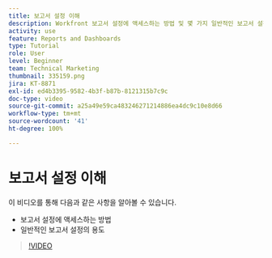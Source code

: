 ```yaml
---
title: 보고서 설정 이해
description: Workfront 보고서 설정에 액세스하는 방법 및 몇 가지 일반적인 보고서 설정이 사용되는 용도에 대해 알아보십시오.
activity: use
feature: Reports and Dashboards
type: Tutorial
role: User
level: Beginner
team: Technical Marketing
thumbnail: 335159.png
jira: KT-8871
exl-id: ed4b3395-9582-4b3f-b87b-8121315b7c9c
doc-type: video
source-git-commit: a25a49e59ca483246271214886ea4dc9c10e8d66
workflow-type: tm+mt
source-wordcount: '41'
ht-degree: 100%

---
```


# 보고서 설정 이해

이 비디오를 통해 다음과 같은 사항을 알아볼 수 있습니다.

* 보고서 설정에 액세스하는 방법
* 일반적인 보고서 설정의 용도

>[!VIDEO](https://video.tv.adobe.com/v/335159/?quality=12&learn=on)
